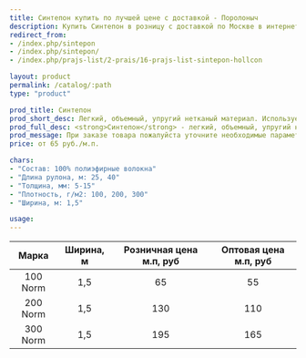 ```yaml
---
title: Синтепон купить по лучшей цене с доставкой - Поролоныч
description: Купить Синтепон в розницу с доставкой по Москве в интернет-магазине Поролоныча.
redirect_from:
- /index.php/sintepon
- /index.php/sintepon/
- /index.php/prajs-list/2-prais/16-prajs-list-sintepon-hollcon

layout: product
permalink: /catalog/:path
type: "product"

prod_title: Синтепон
prod_short_desc: Легкий, объемный, упругий нетканый материал. Используется как наполнитель, утеплитель или в качестве фильтра.
prod_full_desc: <strong>Синтепон</strong> - легкий, объемный, упругий нетканый материал, в котором смесь полиэфирных волокон скрепляется клеевым (эмульсионным) или термическим способом. Преимущества синтепона заключаются в легкости, хороших теплозащитных свойствах и малом весе. Синтепон используется как утеплитель, фильтровальный материал.
prod_message: При заказе товара пожалуйста уточните необходимые параметры (марку и количество).
price: от 65 руб./м.п.

chars:
- "Состав: 100% полиэфирные волокна"
- "Длина рулона, м: 25, 40"
- "Толщина, мм: 5-15"
- "Плотность, г/м2: 100, 200, 300"
- "Ширина, м: 1,5"

usage:
---
```

| Марка | Ширина, м | Розничная цена м.п, руб | Оптовая цена м.п, руб |
|:--:|:--:|:--:|:--:|
|100 Norm|1,5|65|55|
|200 Norm|1,5|130|110|
|300 Norm|1,5|195|165|

